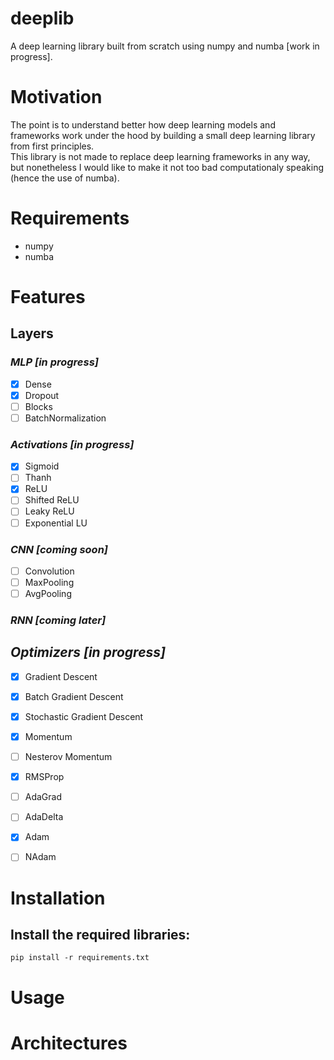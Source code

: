 # deeplib
A deep learning library built from scratch using numpy and numba [work in progress]. 

# Motivation
The point is to understand better how deep learning models and frameworks work under the hood by building a small deep learning library from first principles.  
This library is not made to replace deep learning frameworks in any way, but nonetheless I would like to make it not too bad computationaly speaking (hence the use of numba).

# Requirements
- numpy
- numba

# Features

## Layers
### *MLP [in progress]*
- [x] Dense
- [x] Dropout
- [ ] Blocks
- [ ] BatchNormalization

### *Activations [in progress]*
- [x] Sigmoid
- [ ] Thanh
- [x] ReLU
- [ ] Shifted ReLU
- [ ] Leaky ReLU
- [ ] Exponential LU

### *CNN [coming soon]*
- [ ] Convolution
- [ ] MaxPooling
- [ ] AvgPooling

### *RNN [coming later]*

## *Optimizers [in progress]*
- [x] Gradient Descent
- [x] Batch Gradient Descent
- [x] Stochastic Gradient Descent
- [x] Momentum
- [ ] Nesterov Momentum
- [x] RMSProp
- [ ] AdaGrad
- [ ] AdaDelta
- [x] Adam
- [ ] NAdam


# Installation
## Install the required libraries: 
`pip install -r requirements.txt`

# Usage


# Architectures

